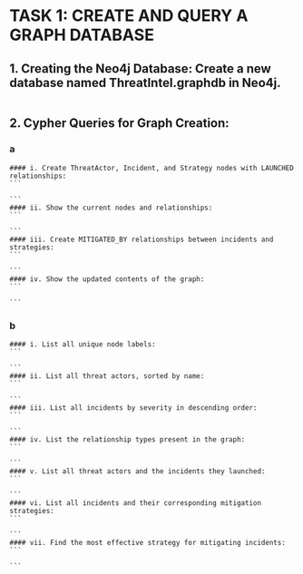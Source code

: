 # TASK 1: CREATE AND QUERY A GRAPH DATABASE

## 1. Creating the Neo4j Database: Create a new database named ThreatIntel.graphdb in Neo4j.
```
```

## 2. Cypher Queries for Graph Creation:
### a

	#### i. Create ThreatActor, Incident, and Strategy nodes with LAUNCHED relationships:
	```
	
	```
	#### ii. Show the current nodes and relationships:
	```
	
	```
	#### iii. Create MITIGATED_BY relationships between incidents and strategies:
	```
	
	```
	#### iv. Show the updated contents of the graph:
	```
	
	```

### b
	#### i. List all unique node labels:
	```
	
	```
	#### ii. List all threat actors, sorted by name:
	```
	
	```
	#### iii. List all incidents by severity in descending order:
	```
	
	```
	#### iv. List the relationship types present in the graph:
	```
	
	```
	#### v. List all threat actors and the incidents they launched:
	```
	
	```
	#### vi. List all incidents and their corresponding mitigation strategies:
	```
	
	```
	#### vii. Find the most effective strategy for mitigating incidents:
	```
	
	```
